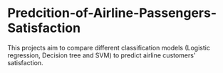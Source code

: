 # Predcition-of-Airline-Passengers-Satisfaction
This projects aim to compare different classification models (Logistic regression, Decision tree and SVM) to predict airline customers' satisfaction.
